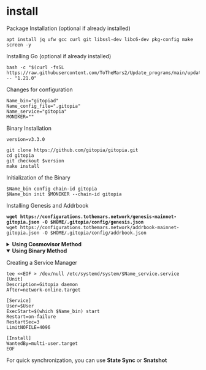 # install

Package Installation (optional if already installed)

```
apt install jq ufw gcc curl git libssl-dev libc6-dev pkg-config make screen -y
```

Installing Go (optional if already installed)

```
bash -c "$(curl -fsSL https://raw.githubusercontent.com/ToTheMars2/Update_programs/main/update_go.sh)" -- "1.21.0"
```

Changes for configuration
```
Name_bin="gitopiad"
Name_config_file=".gitopia"
Name_service="gitopia"
MONIKER=""
```

Binary Installation

```
version=v3.3.0

git clone https://github.com/gitopia/gitopia.git
cd gitopia
git checkout $version
make install

```

Initialization of the Binary

```
$Name_bin config chain-id gitopia
$Name_bin init $MONIKER --chain-id gitopia
```

Installing Genesis and Addrbook

<pre><code><strong>wget https://configurations.tothemars.network/genesis-mainnet-gitopia.json -O $HOME/.gitopia/config/genesis.json
</strong>wget https://configurations.tothemars.network/addrbook-mainnet-gitopia.json -O $HOME/.gitopia/config/addrbook.json
</code></pre>


<details>
  <summary><b>Using Cosmovisor Method</b></summary>

Install Cosmovisor
```
go install github.com/cosmos/cosmos-sdk/cosmovisor/cmd/cosmovisor@v1.0.0
```

# Create Cosmovisor Folders && copy Binary to Cosmovisor
```
mkdir -p ~/$Name_config_file/cosmovisor/genesis/bin
mkdir -p ~/$Name_config_file/cosmovisor/upgrades

cp ~/go/bin/$Name_bin ~/$Name_config_file/cosmovisor/genesis/bin
```

Creating a Service Manager

```
tee <<EOF > /dev/null /etc/systemd/system/$Name_service.service
[Unit]
Description=Gitopia daemon
After=network-online.target

[Service]
User=$User
ExecStart=$(which cosmovisor) start
Restart=on-failure
RestartSec=3
LimitNOFILE=4096
Environment="DAEMON_NAME=$Name_bin"
Environment="DAEMON_HOME=$(echo $HOME)/$Name_config_file"
Environment="DAEMON_ALLOW_DOWNLOAD_BINARIES=false"
Environment="DAEMON_RESTART_AFTER_UPGRADE=true"
Environment="UNSAFE_SKIP_BACKUP=true"


[Install]
WantedBy=multi-user.target
EOF
```
</details>
<details open>
  <summary><b>Using Binary Method</b></summary>

Creating a Service Manager

```
tee <<EOF > /dev/null /etc/systemd/system/$Name_service.service
[Unit]
Description=Gitopia daemon
After=network-online.target

[Service]
User=$User
ExecStart=$(which $Name_bin) start
Restart=on-failure
RestartSec=3
LimitNOFILE=4096

[Install]
WantedBy=multi-user.target
EOF
```

</details>

For quick synchronization, you can use **State Sync** or **Snatshot**
